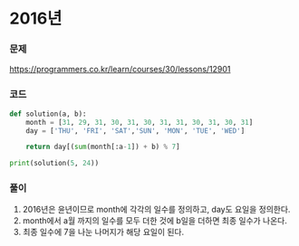 2016년
=================================================================

### 문제
https://programmers.co.kr/learn/courses/30/lessons/12901

### 코드

``` python
def solution(a, b):
    month = [31, 29, 31, 30, 31, 30, 31, 31, 30, 31, 30, 31]
    day = ['THU', 'FRI', 'SAT','SUN', 'MON', 'TUE', 'WED']

    return day[(sum(month[:a-1]) + b) % 7] 

print(solution(5, 24))
```

### 풀이

1. 2016년은 윤년이므로 month에 각각의 일수를 정의하고, day도 요일을 정의한다.
2. month에서 a월 까지의 일수를 모두 더한 것에 b일을 더하면 최종 일수가 나온다.
3. 최종 일수에 7을 나눈 나머지가 해당 요일이 된다.
